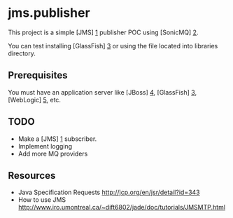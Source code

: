 jms.publisher
=============

This project is a simple [JMS] [1] publisher POC using [SonicMQ] [2]. 

You can test installing [GlassFish] [3] or using the file located into libraries directory.

Prerequisites
-------------

You must have an application server like [JBoss] [4], [GlassFish] [3], [WebLogic] [5], etc. 

TODO
----

* Make a [JMS] [1] subscriber.
* Implement logging
* Add more MQ providers

Resources
---------
* Java Specification Requests http://jcp.org/en/jsr/detail?id=343
* How to use JMS http://www.iro.umontreal.ca/~dift6802/jade/doc/tutorials/JMSMTP.html

[1]: http://en.wikipedia.org/wiki/Java_Message_Service      "Java Message Service"
[2]: http://www.progress.com/en/sonic/index.html            "Progress SonicMQ"
[3]: http://mq.java.net/downloads.html                      "Open Message Queue"
[4]: http://www.jboss.org/                                  "JBoss Server"
[5]: http://www.oracle.com/technetwork/middleware/weblogic/overview/index.html  "Oracle WebLogic Server"